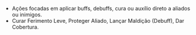  - Ações focadas em aplicar buffs, debuffs, cura ou auxílio direto a aliados ou inimigos.
 - Curar Ferimento Leve, Proteger Aliado, Lançar Maldição (Debuff), Dar Cobertura.
